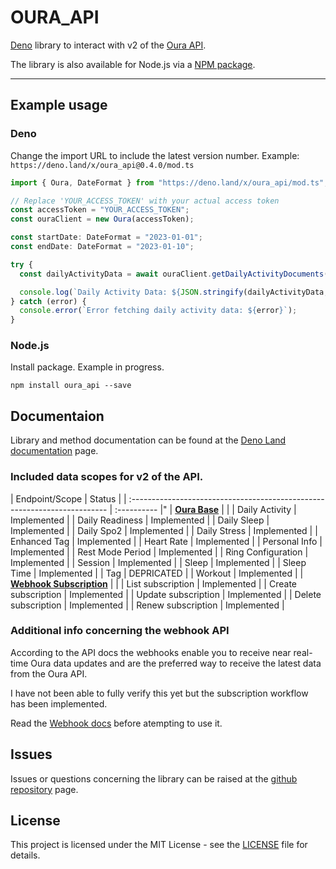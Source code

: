# OURA_API

[Deno](https://deno.land/x/oura_api) library to interact with v2 of the [Oura API](https://cloud.ouraring.com/v2/docs).

The library is also available for Node.js via a [NPM package](https://www.npmjs.com/package/oura_api).

---

## Example usage

### Deno
Change the import URL to include the latest version number. Example: ```https://deno.land/x/oura_api@0.4.0/mod.ts```
```javascript
import { Oura, DateFormat } from "https://deno.land/x/oura_api/mod.ts";

// Replace 'YOUR_ACCESS_TOKEN' with your actual access token
const accessToken = "YOUR_ACCESS_TOKEN";
const ouraClient = new Oura(accessToken);

const startDate: DateFormat = "2023-01-01";
const endDate: DateFormat = "2023-01-10";

try {
  const dailyActivityData = await ouraClient.getDailyActivityDocuments(startDate, endDate);

  console.log(`Daily Activity Data: ${JSON.stringify(dailyActivityData, null, 4)}`);
} catch (error) {
  console.error(`Error fetching daily activity data: ${error}`);
}
```

### Node.js

Install package. Example in progress.

```
npm install oura_api --save
```

## Documentaion

Library and method documentation can be found at the [Deno Land documentation](https://deno.land/x/oura_api?doc) page.

### Included data scopes for v2 of the API.

| Endpoint/Scope | Status | | :------------------------------------------------------------------------ | :---------- |"
| **[Oura Base](https://deno.land/x/oura_api/mod.ts?s=Oura)** | | | Daily Activity | Implemented | | Daily Readiness |
Implemented | | Daily Sleep | Implemented | | Daily Spo2 | Implemented | | Daily Stress | Implemented | | Enhanced Tag |
Implemented | | Heart Rate | Implemented | | Personal Info | Implemented | | Rest Mode Period | Implemented | | Ring
Configuration | Implemented | | Session | Implemented | | Sleep | Implemented | | Sleep Time | Implemented | | Tag |
DEPRICATED | | Workout | Implemented | | **[Webhook Subscription](https://deno.land/x/oura_api/mod.ts?s=Webhook)** | | |
List subscription | Implemented | | Create subscription | Implemented | | Update subscription | Implemented | | Delete
subscription | Implemented | | Renew subscription | Implemented |

### Additional info concerning the webhook API

According to the API docs the webhooks enable you to receive near real-time Oura data updates and are the preferred way
to receive the latest data from the Oura API.

I have not been able to fully verify this yet but the subscription workflow has been implemented.

Read the [Webhook docs](https://cloud.ouraring.com/v2/docs#tag/Webhook-Subscription-Routes) before atempting to use it.

## Issues

Issues or questions concerning the library can be raised at the
[github repository](https://github.com/Pinta365/oura_api/issues) page.

## License

This project is licensed under the MIT License - see the [LICENSE](LICENSE) file for details.
